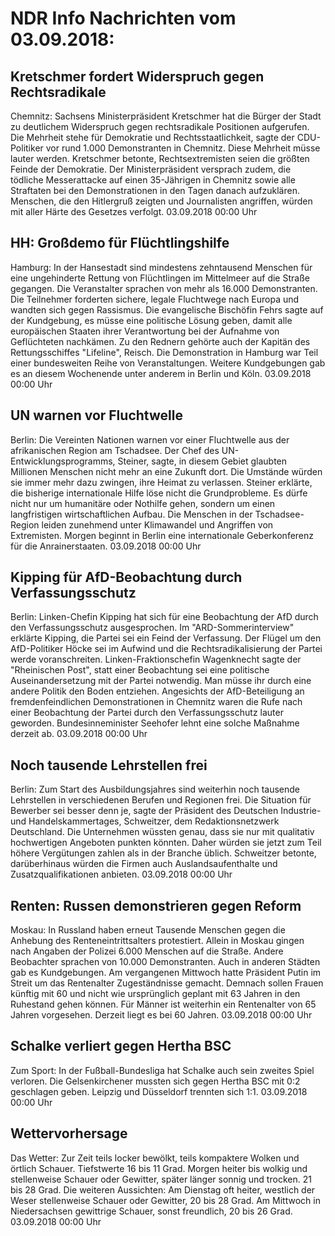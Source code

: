 # NDR Info Nachrichten vom 03.09.2018:


## Kretschmer fordert Widerspruch gegen Rechtsradikale
Chemnitz: Sachsens Ministerpräsident Kretschmer hat die Bürger der Stadt zu deutlichem Widerspruch gegen rechtsradikale Positionen aufgerufen. Die Mehrheit stehe für Demokratie und Rechtsstaatlichkeit, sagte der CDU-Politiker vor rund 1.000 Demonstranten in Chemnitz. Diese Mehrheit müsse lauter werden. Kretschmer betonte, Rechtsextremisten seien die größten Feinde der Demokratie. Der Ministerpräsident versprach zudem, die tödliche Messerattacke auf einen 35-Jährigen in Chemnitz sowie alle Straftaten bei den Demonstrationen in den Tagen danach aufzuklären. Menschen, die den Hitlergruß zeigten und Journalisten angriffen, würden mit aller Härte des Gesetzes verfolgt. 03.09.2018 00:00 Uhr 

## HH: Großdemo für Flüchtlingshilfe
Hamburg: In der Hansestadt sind mindestens zehntausend Menschen für eine ungehinderte Rettung von Flüchtlingen im Mittelmeer auf die Straße gegangen. Die Veranstalter sprachen von mehr als 16.000 Demonstranten. Die Teilnehmer forderten sichere, legale Fluchtwege nach Europa und wandten sich gegen Rassismus. Die evangelische Bischöfin Fehrs sagte auf der Kundgebung, es müsse eine politische Lösung geben, damit alle europäischen Staaten ihrer Verantwortung bei der Aufnahme von Geflüchteten nachkämen. Zu den Rednern gehörte auch der Kapitän des Rettungsschiffes "Lifeline", Reisch. Die Demonstration in Hamburg war Teil einer bundesweiten Reihe von Veranstaltungen. Weitere Kundgebungen gab es an diesem Wochenende unter anderem in Berlin und Köln. 03.09.2018 00:00 Uhr 

## UN warnen vor Fluchtwelle
Berlin: Die Vereinten Nationen warnen vor einer Fluchtwelle aus der afrikanischen Region am Tschadsee. Der Chef des UN-Entwicklungsprogramms, Steiner, sagte, in diesem Gebiet glaubten Millionen Menschen nicht mehr an eine Zukunft dort. Die Umstände würden sie immer mehr dazu zwingen, ihre Heimat zu verlassen. Steiner erklärte, die bisherige internationale Hilfe löse nicht die Grundprobleme. Es dürfe nicht nur um humanitäre oder Nothilfe gehen, sondern um einen langfristigen wirtschaftlichen Aufbau. Die Menschen in der Tschadsee-Region leiden zunehmend unter Klimawandel und Angriffen von Extremisten. Morgen beginnt in Berlin eine internationale Geberkonferenz für die Anrainerstaaten. 03.09.2018 00:00 Uhr 

## Kipping für AfD-Beobachtung durch Verfassungsschutz
Berlin: Linken-Chefin Kipping hat sich für eine Beobachtung der AfD durch den Verfassungsschutz ausgesprochen. Im "ARD-Sommerinterview" erklärte Kipping, die Partei sei ein Feind der Verfassung. Der Flügel um den AfD-Politiker Höcke sei im Aufwind und die Rechtsradikalisierung der Partei werde voranschreiten. Linken-Fraktionschefin Wagenknecht sagte der "Rheinischen Post", statt einer Beobachtung sei eine politische Auseinandersetzung mit der Partei notwendig. Man müsse ihr durch eine andere Politik den Boden entziehen. Angesichts der AfD-Beteiligung an fremdenfeindlichen Demonstrationen in Chemnitz waren die Rufe nach einer Beobachtung der Partei durch den Verfassungsschutz lauter geworden. Bundesinneminister Seehofer lehnt eine solche Maßnahme derzeit ab. 03.09.2018 00:00 Uhr 

## Noch tausende Lehrstellen frei
Berlin: Zum Start des Ausbildungsjahres sind weiterhin noch tausende Lehrstellen in verschiedenen Berufen und Regionen frei. Die Situation für Bewerber sei besser denn je, sagte der Präsident des Deutschen Industrie- und Handelskammertages, Schweitzer, dem Redaktionsnetzwerk Deutschland. Die Unternehmen wüssten genau, dass sie nur mit qualitativ hochwertigen Angeboten punkten könnten. Daher würden sie jetzt zum Teil höhere Vergütungen zahlen als in der Branche üblich. Schweitzer betonte, darüberhinaus würden die Firmen auch Auslandsaufenthalte und Zusatzqualifikationen anbieten. 03.09.2018 00:00 Uhr 

## Renten: Russen demonstrieren gegen Reform
Moskau: In Russland haben erneut Tausende Menschen gegen die Anhebung des Renteneintrittsalters protestiert. Allein in Moskau gingen nach Angaben der Polizei 6.000 Menschen auf die Straße. Andere Beobachter sprachen von 10.000 Demonstranten. Auch in anderen Städten gab es Kundgebungen. Am vergangenen Mittwoch hatte Präsident Putin im Streit um das Rentenalter Zugeständnisse gemacht. Demnach sollen Frauen künftig mit 60 und nicht wie ursprünglich geplant mit 63 Jahren in den Ruhestand gehen können. Für Männer ist weiterhin ein Rentenalter von 65 Jahren vorgesehen. Derzeit liegt es bei 60 Jahren. 03.09.2018 00:00 Uhr 

## Schalke verliert gegen Hertha BSC
Zum Sport: In der Fußball-Bundesliga hat Schalke auch sein zweites Spiel verloren. Die Gelsenkirchener mussten sich gegen Hertha BSC mit 0:2 geschlagen geben. Leipzig und Düsseldorf trennten sich 1:1. 03.09.2018 00:00 Uhr 

## Wettervorhersage
Das Wetter:
Zur Zeit teils locker bewölkt, teils kompaktere Wolken und örtlich Schauer. Tiefstwerte 16 bis 11 Grad. Morgen heiter bis wolkig und stellenweise Schauer oder Gewitter, später länger sonnig und trocken. 21 bis 28 Grad. Die weiteren Aussichten: Am Dienstag oft heiter, westlich der Weser stellenweise Schauer oder Gewitter, 20 bis 28 Grad. Am Mittwoch in Niedersachsen gewittrige Schauer, sonst freundlich, 20 bis 26 Grad. 03.09.2018 00:00 Uhr 
